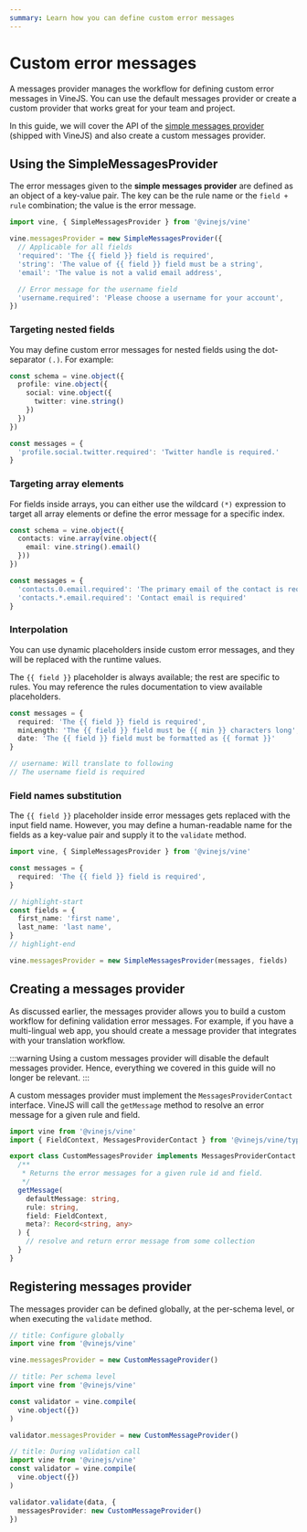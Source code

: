 ```yaml
---
summary: Learn how you can define custom error messages
---
```


# Custom error messages

A messages provider manages the workflow for defining custom error messages in VineJS. You can use the default messages provider or create a custom provider that works great for your team and project.

In this guide, we will cover the API of the [simple messages provider](https://github.com/vinejs/vine/blob/develop/src/messages_provider/simple_messages_provider.ts) (shipped with VineJS) and also create a custom messages provider.

## Using the SimpleMessagesProvider
The error messages given to the **simple messages provider** are defined as an object of a key-value pair. The key can be the rule name or the `field + rule` combination; the value is the error message.

```ts
import vine, { SimpleMessagesProvider } from '@vinejs/vine'

vine.messagesProvider = new SimpleMessagesProvider({
  // Applicable for all fields
  'required': 'The {{ field }} field is required',
  'string': 'The value of {{ field }} field must be a string',
  'email': 'The value is not a valid email address',

  // Error message for the username field
  'username.required': 'Please choose a username for your account',
})
```

### Targeting nested fields
You may define custom error messages for nested fields using the dot-separator `(.)`. For example:

```ts
const schema = vine.object({
  profile: vine.object({
    social: vine.object({
      twitter: vine.string()
    })
  })
})

const messages = {
  'profile.social.twitter.required': 'Twitter handle is required.'
}
```

### Targeting array elements

For fields inside arrays, you can either use the wildcard `(*)` expression to target all array elements or define the error message for a specific index.

```ts
const schema = vine.object({
  contacts: vine.array(vine.object({
    email: vine.string().email()
  }))
})

const messages = {
  'contacts.0.email.required': 'The primary email of the contact is required',
  'contacts.*.email.required': 'Contact email is required'
}
```

### Interpolation
You can use dynamic placeholders inside custom error messages, and they will be replaced with the runtime values. 

The `{{ field }}` placeholder is always available; the rest are specific to rules. You may reference the rules documentation to view available placeholders.

```ts
const messages = {
  required: 'The {{ field }} field is required',
  minLength: 'The {{ field }} field must be {{ min }} characters long',
  date: 'The {{ field }} field must be formatted as {{ format }}'
}

// username: Will translate to following
// The username field is required
```

### Field names substitution
The `{{ field }}` placeholder inside error messages gets replaced with the input field name. However, you may define a human-readable name for the fields as a key-value pair and supply it to the `validate` method.

```ts
import vine, { SimpleMessagesProvider } from '@vinejs/vine'

const messages = { 
  required: 'The {{ field }} field is required',
}

// highlight-start
const fields = {
  first_name: 'first name',
  last_name: 'last name',
}
// highlight-end

vine.messagesProvider = new SimpleMessagesProvider(messages, fields)
```

## Creating a messages provider
As discussed earlier, the messages provider allows you to build a custom workflow for defining validation error messages. For example, if you have a multi-lingual web app, you should create a message provider that integrates with your translation workflow.

:::warning
Using a custom messages provider will disable the default messages provider. Hence, everything we covered in this guide will no longer be relevant.
:::

A custom messages provider must implement the `MessagesProviderContact` interface. VineJS will call the `getMessage` method to resolve an error message for a given rule and field.

```ts
import vine from '@vinejs/vine'
import { FieldContext, MessagesProviderContact } from '@vinejs/vine/types'

export class CustomMessagesProvider implements MessagesProviderContact {
  /**
   * Returns the error messages for a given rule id and field.
   */
  getMessage(
    defaultMessage: string,
    rule: string,
    field: FieldContext,
    meta?: Record<string, any>
  ) {
    // resolve and return error message from some collection
  }
}
```

## Registering messages provider
The messages provider can be defined globally, at the per-schema level, or when executing the `validate` method.

```ts
// title: Configure globally
import vine from '@vinejs/vine'

vine.messagesProvider = new CustomMessageProvider()
```

```ts
// title: Per schema level
import vine from '@vinejs/vine'

const validator = vine.compile(
  vine.object({})
)

validator.messagesProvider = new CustomMessageProvider()
```

```ts
// title: During validation call
import vine from '@vinejs/vine'
const validator = vine.compile(
  vine.object({})
)

validator.validate(data, {
  messagesProvider: new CustomMessageProvider()
})
```
